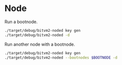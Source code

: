 # Node

Run a bootnode.
```bash
./target/debug/bitvm2-noded key gen
./target/debug/bitvm2-noded -d
```

Run another node with a bootnode.
```bash
./target/debug/bitvm2-noded key gen
./target/debug/bitvm2-noded --bootnodes $BOOTNODE -d
```
